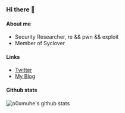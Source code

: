 ### Hi there 👋

#### About me

- Security Researcher, re && pwn && exploit
- Member of Syclover


#### Links

- [Twitter](https://twitter.com/0xmuhe)
- [My Blog](https://o0xmuhe.github.io)


#### Github stats

![o0xmuhe's github stats](https://github-readme-stats.vercel.app/api?username=o0xmuhe&count_private=true&show_icons=true)

<!--
**o0xmuhe/o0xmuhe** is a ✨ _special_ ✨ repository because its `README.md` (this file) appears on your GitHub profile.

Here are some ideas to get you started:

- 🔭 I’m currently working on ...
- 🌱 I’m currently learning ...
- 👯 I’m looking to collaborate on ...
- 🤔 I’m looking for help with ...
- 💬 Ask me about ...
- 📫 How to reach me: ...
- 😄 Pronouns: ...
- ⚡ Fun fact: ...
-->
